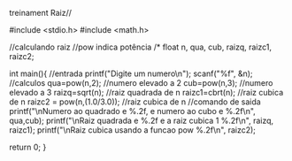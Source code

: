  treinament Raiz//

#include <stdio.h>
#include <math.h>

//calculando raiz
//pow indica potência
/*
float n, qua, cub, raizq, raizc1, raizc2;

int main(){
//entrada
printf("Digite um numero\n");
scanf("%f", &n);
//calculos
qua=pow(n,2); //numero elevado a 2
cub=pow(n,3); //numero elevado a 3
raizq=sqrt(n); //raiz quadrada de n
raizc1=cbrt(n); //raiz cubica de n
raizc2 = pow(n,(1.0/3.0)); //raiz cubica de n
//comando de saida
printf("\nNumero ao quadrado e %.2f, e numero ao cubo e %.2f\n", qua,cub);
printf("\nRaiz quadrada e %.2f e a raiz cubica 1 %.2f\n", raizq, raizc1);
printf("\nRaiz cubica usando a funcao pow %.2f\n", raizc2);

return 0;
}
